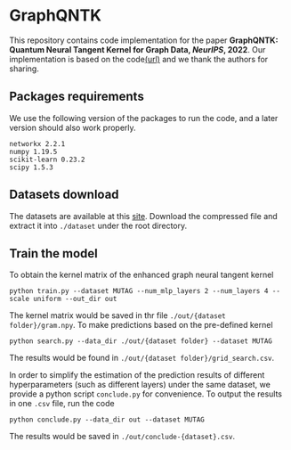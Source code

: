 # GraphQNTK

This repository contains code implementation for the paper **GraphQNTK: Quantum Neural Tangent Kernel for Graph Data, *NeurIPS*, 2022**. Our implementation is based on the code[(url)](https://github.com/KangchengHou/gntk) and we thank the authors for sharing.

## Packages requirements

We use the following version of the packages to run the code, and a later version should also work properly.

```
networkx 2.2.1
numpy 1.19.5
scikit-learn 0.23.2
scipy 1.5.3
```

## Datasets download

The datasets are available at this [site](https://ls11-www.cs.tu-dortmund.de/staff/morris/graphkerneldatasets). Download the compressed file and extract it into ```./dataset``` under the root directory.


## Train the model

To obtain the kernel matrix of the enhanced graph neural tangent kernel
```
python train.py --dataset MUTAG --num_mlp_layers 2 --num_layers 4 --scale uniform --out_dir out
```
The kernel matrix would be saved in thr file ```./out/{dataset folder}/gram.npy```. To make predictions based on the pre-defined kernel
```
python search.py --data_dir ./out/{dataset folder} --dataset MUTAG
```
The results would be found in ```./out/{dataset folder}/grid_search.csv```.

In order to simplify the estimation of the prediction results of different hyperparameters (such as different layers) under the same dataset, we provide a python script ```conclude.py``` for convenience. To output the results in one ```.csv``` file, run the code
```
python conclude.py --data_dir out --dataset MUTAG
```
The results would be saved in ```./out/conclude-{dataset}.csv```.









